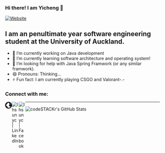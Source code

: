 ### Hi there! I am Yicheng 👋

[![Website](https://img.shields.io/website?label=lhsunyc.com&style=for-the-badge&up_color=green&url=https%3A%2F%2Flhsunyc.com)](https://lhsunyc.com)

## I am an penultimate year software engineering student at the University of Auckland.

- 🔭 I’m currently working on Java development
- 🌱 I’m currently learning software architecture and operating system!
- 🤔 I’m looking for help with Java Spring Framwork (or any similar framwork).
- 😄 Pronouns: Thinking...
- ⚡ Fun fact: I am currently playing CSGO and Valorant-.-

### Connect with me:

[<img align="left" alt="lhsunyc.com" width="22px" src="https://raw.githubusercontent.com/iconic/open-iconic/master/svg/globe.svg" />][website]
[<img align="left" alt="lhsunyc | LinkedIn" width="22px" src="https://cdn.jsdelivr.net/npm/simple-icons@v3/icons/linkedin.svg" />][linkedin]
[<img align="left" alt="lhsunyc | Facebook" width="22px" src="https://cdn.jsdelivr.net/npm/simple-icons@3.13.0/icons/facebook.svg" />][facebook]

---
<img align="left" alt="codeSTACKr's GitHub Stats" src="https://github-readme-stats.codestackr.vercel.app/api?username=lhsunyc&show_icons=true&hide_border=true"/>

[website]: https://lhsunyc.com
[linkedin]: https://www.linkedin.com/in/yicheng-sun-2a51b0182/
[facebook]: https://www.facebook.com/profile.php?id=100009207615667

<!--
**lhsunyc/lhsunyc** is a ✨ _special_ ✨ repository because its `README.md` (this file) appears on your GitHub profile.

Here are some ideas to get you started:

- 🔭 I’m currently working on ...
- 🌱 I’m currently learning ...
- 👯 I’m looking to collaborate on ...
- 🤔 I’m looking for help with ...
- 💬 Ask me about ...
- 📫 How to reach me: ...
- 😄 Pronouns: ...
- ⚡ Fun fact: ...
-->
